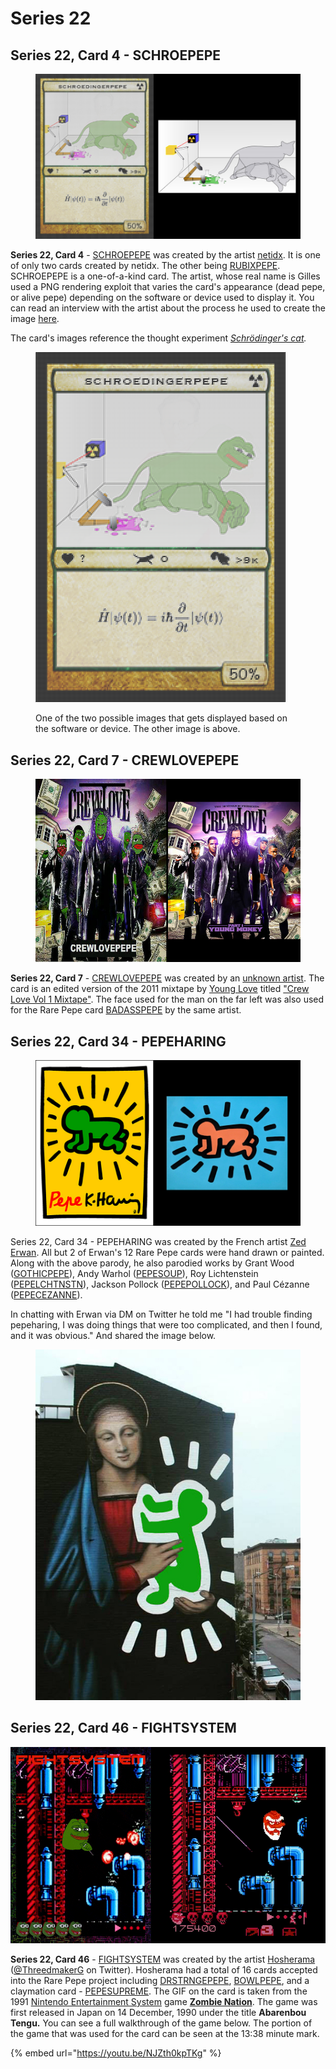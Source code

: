 # Series 22

## Series 22, Card 4 - SCHROEPEPE

<figure><img src="../../../.gitbook/assets/S22 C04 - SCHROEPEPE card and source.jpg" alt=""><figcaption></figcaption></figure>

**Series 22, Card 4** - [SCHROEPEPE](https://pepe.wtf/asset/SCHROEPEPE) was created by the artist [netidx](https://pepe.wtf/artists/netidx). It is one of only two cards created by netidx. The other being [RUBIXPEPE](https://pepe.wtf/asset/RUBIXPEPE). SCHROEPEPE is a one-of-a-kind card. The artist, whose real name is Gilles used a PNG rendering exploit that varies the card's appearance (dead pepe, or alive pepe) depending on the software or device used to display it. You can read an interview with the artist about the process he used to create the image [here](https://www.redlion.news/article/rarepepes-the-origin-story).&#x20;

The card's images reference the thought experiment [_Schrödinger's cat_](https://en.wikipedia.org/wiki/Schr%C3%B6dinger's\_cat)_._

<figure><img src="../../../.gitbook/assets/SCHROEPEPE.png" alt=""><figcaption><p>One of the two possible images that gets displayed based on the software or device. The other image is above.</p></figcaption></figure>

## Series 22, Card 7 - CREWLOVEPEPE

<figure><img src="../../../.gitbook/assets/S22 C07 - CREWLOVEPEPE copy.jpg" alt=""><figcaption></figcaption></figure>

**Series 22, Card 7** - [CREWLOVEPEPE](https://pepe.wtf/asset/CREWLOVEPEPE) was created by an [unknown artist](https://pepe.wtf/artists/1Lmy7WxetaSMrCodyczDgjb6ELeJu78KiC).  The card is an edited version of the 2011 mixtape by [Young Love](https://en.wikipedia.org/wiki/Young\_Money\_Entertainment) titled ["Crew Love Vol 1 Mixtape"](https://mixtapewire.com/2011/08/young-money-crew-love-vol-1-mixtape/). The face used for the man on the far left was also used for the Rare Pepe card [BADASSPEPE](https://pepe.wtf/asset/BADASSPEPE) by the same artist.&#x20;

## Series 22, Card 34 - PEPEHARING

<figure><img src="../../../.gitbook/assets/S22 C34 - PEPEHARING source and card.jpg" alt=""><figcaption></figcaption></figure>

Series 22, Card 34 - PEPEHARING was created by the French artist [Zed Erwan](https://pepe.wtf/artists/Zed-Erwan). All but 2 of Erwan's 12 Rare Pepe cards were hand drawn or painted. Along with the above parody, he also parodied works by Grant Wood ([GOTHICPEPE](https://pepe.wtf/asset/GOTHICPEPE)), Andy Warhol ([PEPESOUP](https://pepe.wtf/asset/PEPESOUP)), Roy Lichtenstein ([PEPELCHTNSTN](https://pepe.wtf/asset/PEPELCHTNSTN)), Jackson Pollock ([PEPEPOLLOCK](https://pepe.wtf/asset/PEPEPOLLOCK)), and Paul Cézanne ([PEPECEZANNE](https://pepe.wtf/asset/PEPECEZANNE)).&#x20;

In chatting with Erwan via DM on Twitter he told me "I had trouble finding pepeharing, I was doing things that were too complicated, and then I found, and it was obvious." And shared the image below.

<figure><img src="../../../.gitbook/assets/1xODWeuz copy.jpg" alt=""><figcaption></figcaption></figure>

## Series 22, Card 46 - FIGHTSYSTEM

![](<../../../.gitbook/assets/S22 C46 - FIGHTSYSTEM source and card.jpg>)

**Series 22, Card 46** - [FIGHTSYSTEM](https://pepe.wtf/asset/FIGHTSYSTEM) was created by the artist [Hosherama](https://pepe.wtf/artists/Hosherama) ([@ThreedmakerG](https://twitter.com/ThreedmakerG) on Twitter). Hosherama had a total of 16 cards accepted into the Rare Pepe project including [DRSTRNGEPEPE](https://pepe.wtf/asset/DRSTRNGEPEPE), [BOWLPEPE](https://pepe.wtf/asset/BOWLPEPE), and a claymation card - [PEPESUPREME](https://pepe.wtf/asset/PEPESUPREME). The GIF on the card is taken from the 1991 [Nintendo Entertainment System](https://en.wikipedia.org/wiki/Nintendo\_Entertainment\_System) game [**Zombie Nation**](https://en.wikipedia.org/wiki/Zombie\_Nation\_\(video\_game\)). The game was first released in Japan on 14 December, 1990 under the title **Abarenbou Tengu.** You can see a full walkthrough of the game below. The portion of the game that was used for the card can be seen at the 13:38 minute mark.

{% embed url="https://youtu.be/NJZth0kpTKg" %}
